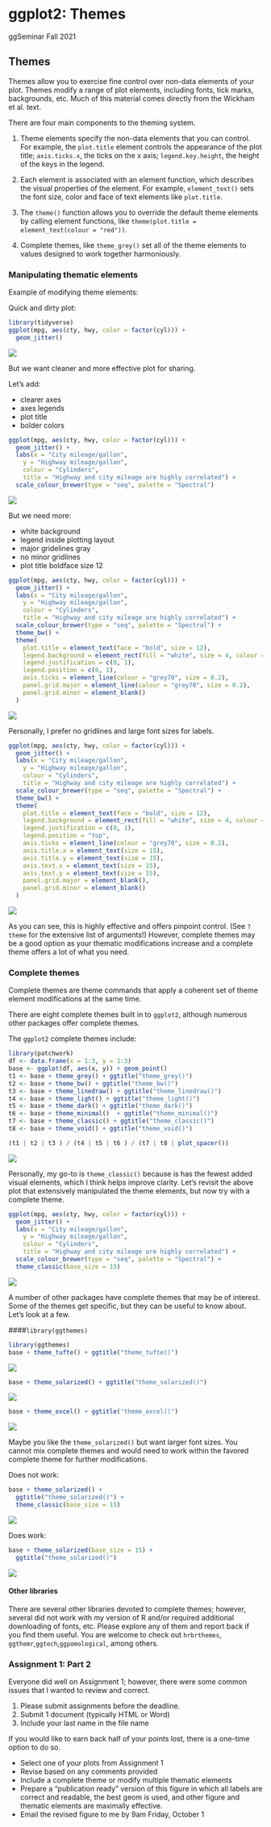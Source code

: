 ggplot2: Themes
================
ggSeminar
Fall 2021

## Themes

Themes allow you to exercise fine control over non-data elements of your
plot. Themes modify a range of plot elements, including fonts, tick
marks, backgrounds, etc. Much of this material comes directly from the
Wickham et al. text.

There are four main components to the theming system.

1.  Theme elements specify the non-data elements that you can control.
    For example, the `plot.title` element controls the appearance of the
    plot title; `axis.ticks.x`, the ticks on the x axis;
    `legend.key.height`, the height of the keys in the legend.

2.  Each element is associated with an element function, which describes
    the visual properties of the element. For example, `element_text()`
    sets the font size, color and face of text elements like
    `plot.title`.

3.  The `theme()` function allows you to override the default theme
    elements by calling element functions, like
    `theme(plot.title = element_text(colour = "red"))`.

4.  Complete themes, like `theme_grey()` set all of the theme elements
    to values designed to work together harmoniously.

### Manipulating thematic elements

Example of modifying theme elements:

Quick and dirty plot:

``` r
library(tidyverse)
ggplot(mpg, aes(cty, hwy, color = factor(cyl))) +
  geom_jitter() 
```

![](03_Themes_files/figure-gfm/unnamed-chunk-1-1.png)<!-- -->

But we want cleaner and more effective plot for sharing.

Let’s add:

-   clearer axes
-   axes legends
-   plot title
-   bolder colors

``` r
ggplot(mpg, aes(cty, hwy, color = factor(cyl))) +
  geom_jitter() + 
  labs(x = "City mileage/gallon",
    y = "Highway mileage/gallon",
    colour = "Cylinders",
    title = "Highway and city mileage are highly correlated") +
  scale_colour_brewer(type = "seq", palette = "Spectral")
```

![](03_Themes_files/figure-gfm/unnamed-chunk-2-1.png)<!-- -->

But we need more:

-   white background
-   legend inside plotting layout
-   major gridelines gray
-   no minor gridlines
-   plot title boldface size 12

``` r
ggplot(mpg, aes(cty, hwy, color = factor(cyl))) +
  geom_jitter() + 
  labs(x = "City mileage/gallon",
    y = "Highway mileage/gallon",
    colour = "Cylinders",
    title = "Highway and city mileage are highly correlated") +
  scale_colour_brewer(type = "seq", palette = "Spectral") +
  theme_bw() + 
  theme(
    plot.title = element_text(face = "bold", size = 12),
    legend.background = element_rect(fill = "white", size = 4, colour = "white"),
    legend.justification = c(0, 1),
    legend.position = c(0, 1),
    axis.ticks = element_line(colour = "grey70", size = 0.2),
    panel.grid.major = element_line(colour = "grey70", size = 0.2),
    panel.grid.minor = element_blank()
  )
```

![](03_Themes_files/figure-gfm/unnamed-chunk-3-1.png)<!-- -->

Personally, I prefer no gridlines and large font sizes for labels.

``` r
ggplot(mpg, aes(cty, hwy, color = factor(cyl))) +
  geom_jitter() + 
  labs(x = "City mileage/gallon",
    y = "Highway mileage/gallon",
    colour = "Cylinders",
    title = "Highway and city mileage are highly correlated") +
  scale_colour_brewer(type = "seq", palette = "Spectral") +
  theme_bw() + 
  theme(
    plot.title = element_text(face = "bold", size = 12),
    legend.background = element_rect(fill = "white", size = 4, colour = "white"),
    legend.justification = c(0, 1),
    legend.position = "top",
    axis.ticks = element_line(colour = "grey70", size = 0.2),
    axis.title.x = element_text(size = 15),
    axis.title.y = element_text(size = 15),
    axis.text.x = element_text(size = 15),
    axis.text.y = element_text(size = 15),
    panel.grid.major = element_blank(),
    panel.grid.minor = element_blank()
  )
```

![](03_Themes_files/figure-gfm/unnamed-chunk-4-1.png)<!-- -->

As you can see, this is highly effective and offers pinpoint control.
(See `?theme` for the extensive list of arguments!) However, complete
themes may be a good option as your thematic modifications increase and
a complete theme offers a lot of what you need.

### Complete themes

Complete themes are theme commands that apply a coherent set of theme
element modifications at the same time.

There are eight complete themes built in to `ggplot2`, although numerous
other packages offer complete themes.

The `ggplot2` complete themes include:

``` r
library(patchwork)
df <- data.frame(x = 1:3, y = 1:3)
base <- ggplot(df, aes(x, y)) + geom_point()
t1 <- base + theme_grey() + ggtitle("theme_grey()")
t2 <- base + theme_bw() + ggtitle("theme_bw()")
t3 <- base + theme_linedraw() + ggtitle("theme_linedraw()")
t4 <- base + theme_light() + ggtitle("theme_light()")
t5 <- base + theme_dark() + ggtitle("theme_dark()")
t6 <- base + theme_minimal()  + ggtitle("theme_minimal()")
t7 <- base + theme_classic() + ggtitle("theme_classic()")
t8 <- base + theme_void() + ggtitle("theme_void()")

(t1 | t2 | t3 ) / (t4 | t5 | t6 ) / (t7 | t8 | plot_spacer())
```

![](03_Themes_files/figure-gfm/unnamed-chunk-5-1.png)<!-- -->

Personally, my go-to is `theme_classic()` because is has the fewest
added visual elements, which I think helps improve clarity. Let’s
revisit the above plot that extensively manipulated the theme elements,
but now try with a complete theme.

``` r
ggplot(mpg, aes(cty, hwy, color = factor(cyl))) +
  geom_jitter() + 
  labs(x = "City mileage/gallon",
    y = "Highway mileage/gallon",
    colour = "Cylinders",
    title = "Highway and city mileage are highly correlated") +
  scale_colour_brewer(type = "seq", palette = "Spectral") +
  theme_classic(base_size = 15)
```

![](03_Themes_files/figure-gfm/unnamed-chunk-6-1.png)<!-- -->

A number of other packages have complete themes that may be of interest.
Some of the themes get specific, but they can be useful to know about.
Let’s look at a few.

\#\#\#\#`library(ggthemes)`

``` r
library(ggthemes)
base + theme_tufte() + ggtitle("theme_tufte()")
```

![](03_Themes_files/figure-gfm/unnamed-chunk-7-1.png)<!-- -->

``` r
base + theme_solarized() + ggtitle("theme_solarized()")
```

![](03_Themes_files/figure-gfm/unnamed-chunk-7-2.png)<!-- -->

``` r
base + theme_excel() + ggtitle("theme_excel()")
```

![](03_Themes_files/figure-gfm/unnamed-chunk-7-3.png)<!-- -->

Maybe you like the `theme_solarized()` but want larger font sizes. You
cannot mix complete themes and would need to work within the favored
complete theme for further modifications.

Does not work:

``` r
base + theme_solarized() + 
  ggtitle("theme_solarized()") +
  theme_classic(base_size = 15)
```

![](03_Themes_files/figure-gfm/unnamed-chunk-8-1.png)<!-- -->

Does work:

``` r
base + theme_solarized(base_size = 15) + 
  ggtitle("theme_solarized()") 
```

![](03_Themes_files/figure-gfm/unnamed-chunk-9-1.png)<!-- -->

#### Other libraries

There are several other libraries devoted to complete themes; however,
several did not work with my version of R and/or required additional
downloading of fonts, etc. Please explore any of them and report back if
you find them useful. You are welcome to check out `hrbrthemes`,
`ggthemr`,`ggtech`,`ggpomological`, among others.

### Assignment 1: Part 2

Everyone did well on Assignment 1; however, there were some common
issues that I wanted to review and correct.

1.  Please submit assignments before the deadline.
2.  Submit 1 document (typically HTML or Word)
3.  Include your last name in the file name

If you would like to earn back half of your points lost, there is a
one-time option to do so.

-   Select one of your plots from Assignment 1
-   Revise based on any comments provided
-   Include a complete theme or modify multiple thematic elements
-   Prepare a “publication ready” version of this figure in which all
    labels are correct and readable, the best geom is used, and other
    figure and thematic elements are maximally effective.
-   Email the revised figure to me by 9am Friday, October 1
